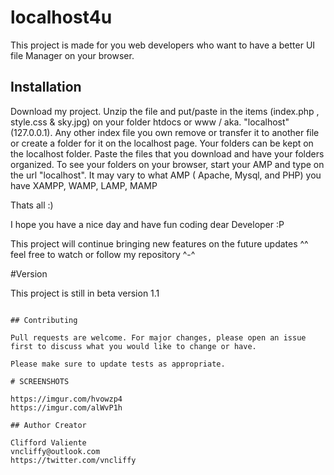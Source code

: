 # localhost4u

This project is made for you web developers who want to have a better UI file Manager on your browser. 

## Installation

Download my project. Unzip the file and put/paste in the items (index.php , style.css & sky.jpg) on your folder htdocs or www / aka. "localhost" (127.0.0.1).
Any other index file you own remove or transfer it to another file or create a folder for it on the localhost page.
Your folders can be kept on the localhost folder. 
Paste the files that you download and have your folders organized. 
To see your folders on your browser, start your AMP and type on the url "localhost".
It may vary to what AMP ( Apache, Mysql, and PHP) you have XAMPP, WAMP, LAMP, MAMP

Thats all :) 

I hope you have a nice day and have fun coding dear Developer :P

This project will continue bringing new features on the future updates ^^ feel free to watch or follow my repository ^-^

#Version

This project is still in beta version 1.1

```

## Contributing

Pull requests are welcome. For major changes, please open an issue first to discuss what you would like to change or have. 

Please make sure to update tests as appropriate.

# SCREENSHOTS

https://imgur.com/hvowzp4
https://imgur.com/alWvP1h

## Author Creator

Clifford Valiente 
vncliffy@outlook.com
https://twitter.com/vncliffy
